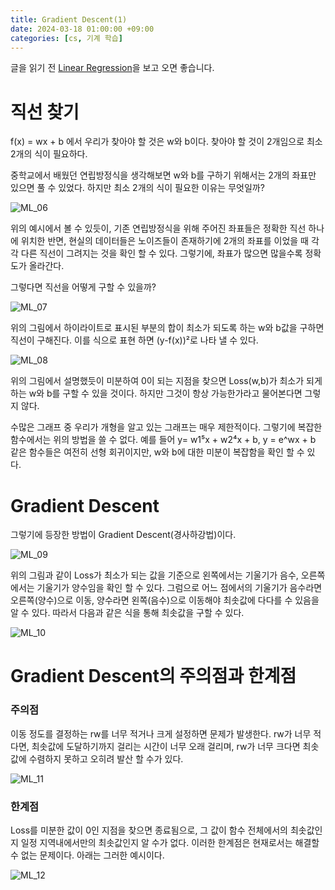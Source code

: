 ```yaml
---
title: Gradient Descent(1)
date: 2024-03-18 01:00:00 +09:00
categories: [cs, 기계 학습]
---
```



글을 읽기 전 [Linear Regression](https://patchpark.github.io/posts/linearRegression)을 보고 오면 좋습니다.

# 직선 찾기
f(x) = wx + b 에서 우리가 찾아야 할 것은 w와 b이다. 찾아야 할 것이 2개임으로 최소 2개의 식이 필요하다.

중학교에서 배웠던 연립방정식을 생각해보면 w와 b를 구하기 위해서는 2개의 좌표만 있으면 풀 수 있었다. 하지만 최소 2개의 식이 필요한 이유는 무엇일까?


![ML_06](https://github.com/patchpark/patchpark.github.io/assets/116805893/b28ed12e-a21e-4379-8c87-e82164295111)

위의 예시에서 볼 수 있듯이, 기존 연립방정식을 위해 주어진 좌표들은 정확한 직선 하나에 위치한 반면, 현실의 데이터들은 노이즈들이 존재하기에 2개의 좌표를 이었을 때 각각 다른 직선이 그려지는 것을 확인 할 수 있다. 그렇기에, 좌표가 많으면 많을수록 정확도가 올라간다.

그렇다면 직선을 어떻게 구할 수 있을까?


![ML_07](https://github.com/patchpark/patchpark.github.io/assets/116805893/0faa501e-0e5b-4c92-aa28-d78b3aab9291)

위의 그림에서 하이라이트로 표시된 부분의 합이 최소가 되도록 하는 w와 b값을 구하면 직선이 구해진다. 이를 식으로 표현 하면 (y-f(x))²로 나타 낼 수 있다.

![ML_08](https://github.com/patchpark/patchpark.github.io/assets/116805893/1586bce8-b692-4a69-a02d-5dc8e03ef5a7)

위의 그림에서 설명했듯이 미분하여 0이 되는 지점을 찾으면 Loss(w,b)가 최소가 되게 하는 w와 b를 구할 수 있을 것이다. 하지만 그것이 항상 가능한가라고 물어본다면 그렇지 않다. 

수많은 그래프 중 우리가 개형을 알고 있는 그래프는 매우 제한적이다. 그렇기에 복잡한 함수에서는 위의 방법을 쓸 수 없다. 예를 들어 y= w1⁵x + w2⁴x + b, y = e^wx + b 같은 함수들은 여전히 선형 회귀이지만, w와 b에 대한 미분이 복잡함을 확인 할 수 있다.

# Gradient Descent
그렇기에 등장한 방법이 Gradient Descent(경사하강법)이다.

![ML_09](https://github.com/patchpark/patchpark.github.io/assets/116805893/c21baaac-e7d3-4dfb-9724-474ba6656645)

위의 그림과 같이 Loss가 최소가 되는 값을 기준으로 왼쪽에서는 기울기가 음수, 오른쪽에서는 기울기가 양수임을 확인 할 수 있다. 그럼으로 어느 점에서의 기울기가 음수라면 오른쪽(양수)으로 이동, 양수라면 왼쪽(음수)으로 이동해야 최솟값에 다다를 수 있음을 알 수 있다. 따라서 다음과 같은 식을 통해 최솟값을 구할 수 있다.

![ML_10](https://github.com/patchpark/patchpark.github.io/assets/116805893/6bd15282-c3ab-4dc7-ba98-c36ff66fd95c)

# Gradient Descent의 주의점과 한계점

### 주의점
이동 정도를 결정하는 rw를 너무 적거나 크게 설정하면 문제가 발생한다. rw가 너무 적다면, 최솟값에 도달하기까지 걸리는 시간이 너무 오래 걸리며, rw가 너무 크다면 최솟값에 수렴하지 못하고 오히려 발산 할 수가 있다.


![ML_11](https://github.com/patchpark/patchpark.github.io/assets/116805893/38b9dcf7-f648-4184-846d-e15e2d566682)


### 한계점

Loss를 미분한 값이 0인 지점을 찾으면 종료됨으로, 그 값이 함수 전체에서의 최솟값인지 일정 지역내에서만의 최솟값인지 알 수가 없다. 이러한 한계점은 현재로서는 해결할 수 없는 문제이다. 아래는 그러한 예시이다.

![ML_12](https://github.com/patchpark/patchpark.github.io/assets/116805893/223fea11-91e2-476c-bd00-a5641ce1ceb3)
